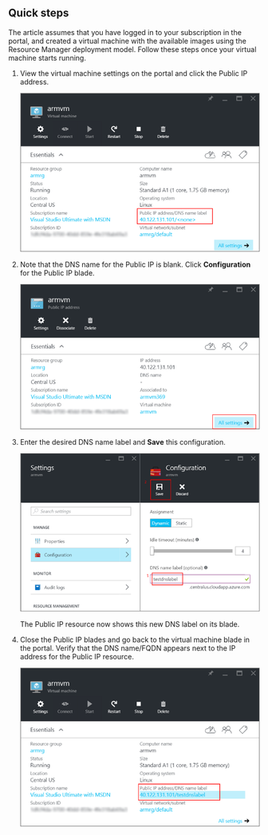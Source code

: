 ## Quick steps 

The article assumes that you have logged in to your subscription in the portal, and created a virtual machine with the available images using the Resource Manager deployment model. Follow these steps once your virtual machine starts running.

1.  View the virtual machine settings on the portal and click the Public IP address.

    ![locate ip resource](./media/virtual-machines-common-portal-create-fqdn/locatePublicIP.PNG)

2.  Note that the DNS name for the Public IP is blank. Click **Configuration** for the Public IP blade.

    ![settings ip](./media/virtual-machines-common-portal-create-fqdn/settingsIP.PNG)

3.  Enter the desired DNS name label and **Save** this configuration.

    ![enter dns name label](./media/virtual-machines-common-portal-create-fqdn/dnsNameLabel.PNG)

    The Public IP resource now shows this new DNS label on its blade.

4.  Close the Public IP blades and go back to the virtual machine blade in the portal. Verify that the DNS name/FQDN appears next to the IP address for the Public IP resource.

    ![FQDN is created](./media/virtual-machines-common-portal-create-fqdn/fqdnCreated.PNG)
